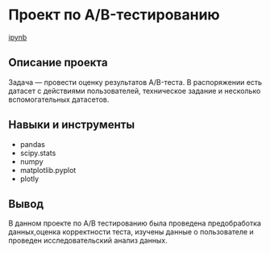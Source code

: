# Проект по А/B-тестированию

[ipynb](https://github.com/EkaterinaVershinina/DA_77/blob/main/Project_2/8ecbdfef-a6c5-4145-8983-8c21a1173758.ipynb)

## Описание проекта

Задача — провести оценку результатов A/B-теста. В распоряжении есть датасет с действиями пользователей, техническое задание и несколько вспомогательных датасетов.

## Навыки и инструменты

- pandas
- scipy.stats
- numpy
- matplotlib.pyplot
- plotly


## Вывод

В данном проекте по А/В тестированию была проведена предобработка данных,оценка корректности теста, изучены данные о пользователе и проведен исследовательский анализ данных.

